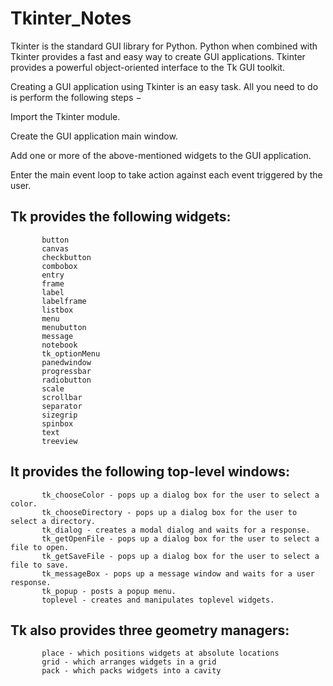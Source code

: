 # Tkinter_Notes
Tkinter is the standard GUI library for Python. Python when combined with Tkinter provides a fast and easy way to create GUI applications. Tkinter provides a powerful object-oriented interface to the Tk GUI toolkit.

Creating a GUI application using Tkinter is an easy task. All you need to do is perform the following steps −

Import the Tkinter module.

Create the GUI application main window.

Add one or more of the above-mentioned widgets to the GUI application.

Enter the main event loop to take action against each event triggered by the user.

## Tk provides the following widgets:

           button
           canvas
           checkbutton
           combobox
           entry
           frame
           label
           labelframe
           listbox
           menu
           menubutton
           message
           notebook
           tk_optionMenu
           panedwindow
           progressbar
           radiobutton
           scale
           scrollbar
           separator
           sizegrip
           spinbox
           text
           treeview
## It provides the following top-level windows:

           tk_chooseColor - pops up a dialog box for the user to select a color.
           tk_chooseDirectory - pops up a dialog box for the user to select a directory.
           tk_dialog - creates a modal dialog and waits for a response.
           tk_getOpenFile - pops up a dialog box for the user to select a file to open.
           tk_getSaveFile - pops up a dialog box for the user to select a file to save.
           tk_messageBox - pops up a message window and waits for a user response.
           tk_popup - posts a popup menu.
           toplevel - creates and manipulates toplevel widgets.
## Tk also provides three geometry managers:
           place - which positions widgets at absolute locations
           grid - which arranges widgets in a grid
           pack - which packs widgets into a cavity
